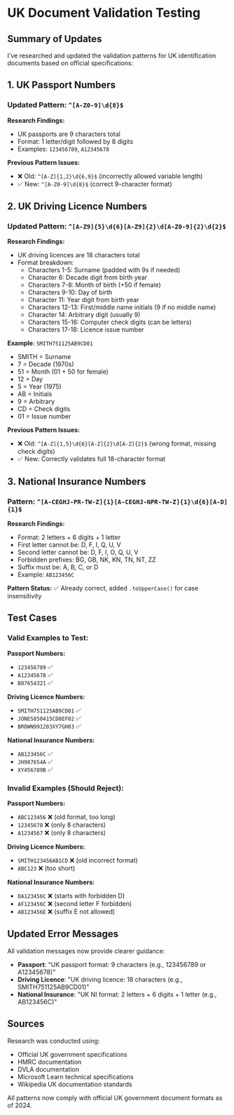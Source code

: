 # UK Document Validation Testing

## Summary of Updates

I've researched and updated the validation patterns for UK identification documents based on official specifications:

## 1. UK Passport Numbers

### **Updated Pattern**: `^[A-Z0-9]\d{8}$`

**Research Findings:**
- UK passports are 9 characters total
- Format: 1 letter/digit followed by 8 digits
- Examples: `123456789`, `A12345678`

**Previous Pattern Issues:**
- ❌ Old: `^[A-Z]{1,2}\d{6,9}$` (incorrectly allowed variable length)
- ✅ New: `^[A-Z0-9]\d{8}$` (correct 9-character format)

## 2. UK Driving Licence Numbers 

### **Updated Pattern**: `^[A-Z9]{5}\d{6}[A-Z9]{2}\d[A-Z0-9]{2}\d{2}$`

**Research Findings:**
- UK driving licences are 18 characters total
- Format breakdown:
  - Characters 1-5: Surname (padded with 9s if needed)
  - Character 6: Decade digit from birth year
  - Characters 7-8: Month of birth (+50 if female)
  - Characters 9-10: Day of birth
  - Character 11: Year digit from birth year
  - Characters 12-13: First/middle name initials (9 if no middle name)
  - Character 14: Arbitrary digit (usually 9)
  - Characters 15-16: Computer check digits (can be letters)
  - Characters 17-18: Licence issue number

**Example**: `SMITH751125AB9CD01`
- SMITH = Surname
- 7 = Decade (1970s)
- 51 = Month (01 + 50 for female)
- 12 = Day
- 5 = Year (1975)
- AB = Initials
- 9 = Arbitrary
- CD = Check digits
- 01 = Issue number

**Previous Pattern Issues:**
- ❌ Old: `^[A-Z]{1,5}\d{6}[A-Z]{2}\d[A-Z]{2}$` (wrong format, missing check digits)
- ✅ New: Correctly validates full 18-character format

## 3. National Insurance Numbers

### **Pattern**: `^[A-CEGHJ-PR-TW-Z]{1}[A-CEGHJ-NPR-TW-Z]{1}\d{6}[A-D]{1}$`

**Research Findings:**
- Format: 2 letters + 6 digits + 1 letter
- First letter cannot be: D, F, I, Q, U, V
- Second letter cannot be: D, F, I, O, Q, U, V
- Forbidden prefixes: BG, GB, NK, KN, TN, NT, ZZ
- Suffix must be: A, B, C, or D
- Example: `AB123456C`

**Pattern Status:** ✅ Already correct, added `.toUpperCase()` for case insensitivity

## Test Cases

### Valid Examples to Test:

**Passport Numbers:**
- `123456789` ✅ 
- `A12345678` ✅
- `B87654321` ✅

**Driving Licence Numbers:**
- `SMITH751125AB9CD01` ✅
- `JONES850415CD8EF02` ✅
- `BROWN991203XY7GH03` ✅

**National Insurance Numbers:**
- `AB123456C` ✅
- `JH987654A` ✅
- `XY456789B` ✅

### Invalid Examples (Should Reject):

**Passport Numbers:**
- `ABC123456` ❌ (old format, too long)
- `12345678` ❌ (only 8 characters)
- `A1234567` ❌ (only 8 characters)

**Driving Licence Numbers:**
- `SMITH123456AB1CD` ❌ (old incorrect format)
- `ABC123` ❌ (too short)

**National Insurance Numbers:**
- `DA123456C` ❌ (starts with forbidden D)
- `AF123456C` ❌ (second letter F forbidden)
- `AB123456E` ❌ (suffix E not allowed)

## Updated Error Messages

All validation messages now provide clearer guidance:

- **Passport**: "UK passport format: 9 characters (e.g., 123456789 or A12345678)"
- **Driving Licence**: "UK driving licence: 18 characters (e.g., SMITH751125AB9CD01)"
- **National Insurance**: "UK NI format: 2 letters + 6 digits + 1 letter (e.g., AB123456C)"

## Sources

Research was conducted using:
- Official UK government specifications
- HMRC documentation
- DVLA documentation
- Microsoft Learn technical specifications
- Wikipedia UK documentation standards

All patterns now comply with official UK government document formats as of 2024. 